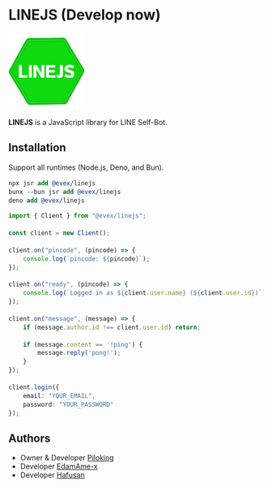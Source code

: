 # LINEJS (Develop now)

<img src="./.github/assets/icon.png" width="150" height="150" alt="LINEJS" />

**LINEJS** is a JavaScript library for LINE Self-Bot.

## Installation
Support all runtimes (Node.js, Deno, and Bun).

```llvm
npx jsr add @evex/linejs
bunx --bun jsr add @evex/linejs
deno add @evex/linejs
```

```ts
import { Client } from "@evex/linejs";

const client = new Client();

client.on("pincode", (pincode) => {
    console.log(`pincode: ${pincode}`);
});

client.on("ready", (pincode) => {
    console.log(`Logged in as ${client.user.name} (${client.user.id})`);
});

client.on("message", (message) => {
    if (message.author.id !== client.user.id) return;
    
    if (message.content == '!ping') {
        message.reply('pong!');
    }
});

client.login({
    email: "YOUR_EMAIL",
    password: "YOUR_PASSWORD"
});
```

## Authors

- Owner & Developer [Piloking](https://github.com/piloking)
- Developer [EdamAme-x](https://github.com/EdamAme-x)
- Developer [Hafusan](https://github.com/hafusun)